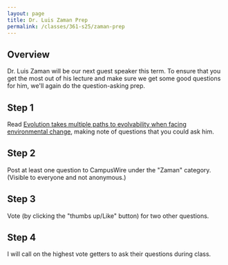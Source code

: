 ```yaml
---
layout: page
title: Dr. Luis Zaman Prep
permalink: /classes/361-s25/zaman-prep
---
```


## Overview
Dr. Luis Zaman will be our next guest speaker this term. To ensure that you get the most out of his lecture and make sure we get some good questions for him, we'll again do the question-asking prep.

## Step 1
Read [Evolution takes multiple paths to evolvability when facing environmental change](https://www.pnas.org/doi/full/10.1073/pnas.2413930121), making note of questions that you could ask him.

## Step 2
Post at least one question to CampusWire under the "Zaman" category. (Visible to everyone and not anonymous.)

## Step 3
Vote (by clicking the "thumbs up/Like" button) for two other questions.

## Step 4
I will call on the highest vote getters to ask their questions during class.